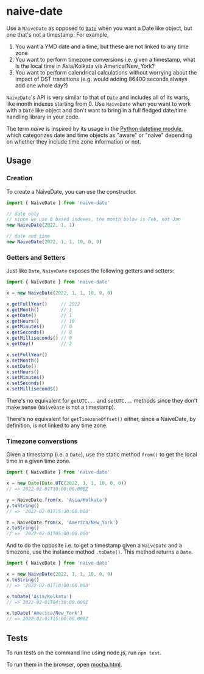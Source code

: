 # naive-date

Use a `NaiveDate` as opposed to [`Date`][Date] when you want a Date like object,
but one that's not a timestamp. For example,

1. You want a YMD date and a time, but these are not linked to any time zone
2. You want to perform timezone conversions i.e. given a timestamp, what is the
   local time in Asia/Kolkata v/s America/New_York?
3. You want to perform calendrical calculations without worrying about the
   impact of DST transitions (e.g. would adding 86400 seconds always add one
   whole day?)

`NaiveDate`'s API is very similar to that of `Date` and includes all of its
warts, like month indexes starting from 0. Use `NaiveDate` when you want to work
with a `Date` like object and don't want to bring in a full fledged date/time
handling library in your code.

The term *naive* is inspired by its usage in the [Python datetime module][],
which categorizes date and time objects as "aware" or "naive" depending on
whether they include time zone information or not.

## Usage

### Creation

To create a NaiveDate, you can use the constructor.

```js
import { NaiveDate } from 'naive-date'

// date only
// since we use 0 based indexes, the month below is Feb, not Jan
new NaiveDate(2022, 1, 1)

// date and time
new NaiveDate(2022, 1, 1, 10, 0, 0)
```

### Getters and Setters

Just like `Date`, `NaiveDate` exposes the following getters and setters:

```js
import { NaiveDate } from 'naive-date'

x = new NaiveDate(2022, 1, 1, 10, 0, 0)

x.getFullYear()     // 2022
x.getMonth()        // 1
x.getDate()         // 1
x.getHours()        // 10
x.getMinutes()      // 0
x.getSeconds()      // 0
x.getMilliseconds() // 0
x.getDay()          // 2

x.setFullYear()
x.setMonth()
x.setDate()
x.setHours()
x.setMinutes()
x.setSeconds()
x.setMilliseconds()
```

There's no equivalent for `getUTC...` and `setUTC...` methods since they don't
make sense (`NaiveDate` is not a timestamp).

There's no equivalent for `getTimezoneOffset()` either, since a NaiveDate, by
definition, is not linked to any time zone.

### Timezone converstions

Given a timestamp (i.e. a `Date`), use the static method `from()` to get the
local time in a given time zone.

```js
import { NaiveDate } from 'naive-date'

x = new Date(Date.UTC(2022, 1, 1, 10, 0, 0))
// => 2022-02-01T10:00:00.000Z

y = NaiveDate.from(x, 'Asia/Kolkata')
y.toString()
// => '2022-02-01T15:30:00.000'

z = NaiveDate.from(x, 'America/New_York')
z.toString()
// => '2022-02-01T05:00:00.000'
```

And to do the opposite i.e. to get a timestamp given a `NaiveDate` and a
timezone, use the instance method `.toDate()`. This method returns a `Date`.

```js
import { NaiveDate } from 'naive-date'

x = new NaiveDate(2022, 1, 1, 10, 0, 0)
x.toString()
// => '2022-02-01T10:00:00.000'

x.toDate('Asia/Kolkata')
// => 2022-02-01T04:30:00.000Z

x.toDate('America/New_York')
// => 2022-02-01T15:00:00.000Z
```

[Date]: https://developer.mozilla.org/en-US/docs/Web/JavaScript/Reference/Global_Objects/Date
[Python datetime module]: https://docs.python.org/3/library/datetime.html

## Tests

To run tests on the command line using node.js, run `npm test`.

To run them in the browser, open [mocha.html](mocha.html).
